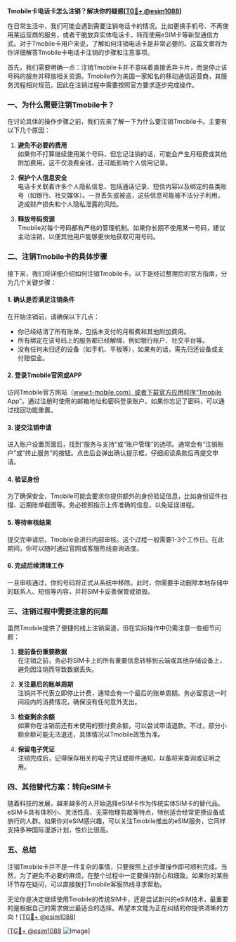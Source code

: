 **Tmobile卡电话卡怎么注销？解决你的疑惑[[TG💪+ @esim1088](https://t.me/s/esim1088)]**

在日常生活中，我们可能会遇到需要注销电话卡的情况。比如更换手机号、不再使用某运营商的服务，或者干脆放弃实体电话卡，转而使用eSIM卡等新型通信方式。对于Tmobile卡用户来说，了解如何注销电话卡是非常必要的。这篇文章将为你详细解答Tmobile卡电话卡注销的步骤和注意事项。

首先，我们需要明确一点：注销Tmobile卡并不意味着直接丢弃卡片，而是停止该号码的服务并释放相关资源。Tmobile作为美国一家知名的移动通信运营商，其服务流程相对规范，因此在注销过程中需要按照官方要求逐步完成操作。

### **一、为什么需要注销Tmobile卡？**

在讨论具体的操作步骤之前，我们先来了解一下为什么要注销Tmobile卡。主要有以下几个原因：

1. **避免不必要的费用**  
   如果你不打算继续使用某个号码，但忘记注销的话，可能会产生月租费或其他附加费用。这不仅浪费金钱，还可能影响个人信用记录。

2. **保护个人信息安全**  
   电话卡关联着许多个人隐私信息，包括通话记录、短信内容以及绑定的各类账号（如银行、社交媒体）。一旦丢失或被盗，这些信息可能被不法分子利用，造成财产损失和个人隐私泄露的风险。

3. **释放号码资源**  
   Tmobile对每个号码都有严格的管理机制。如果你长期不使用某一号码，建议主动注销，以便其他用户能够更快地获取可用号码。

### **二、注销Tmobile卡的具体步骤**

接下来，我们将详细介绍如何注销Tmobile卡。以下是经过整理后的官方指南，分为几个关键步骤：

#### **1. 确认是否满足注销条件**
在开始注销前，请确保以下几点：
- 你已经结清了所有账单，包括未支付的月租费和其他附加费用。
- 所有绑定在该号码上的服务都已经解绑，例如银行账户、社交平台等。
- 没有任何未归还的设备（如手机、平板等），如果有的话，需先归还设备或支付赔偿金。

#### **2. 登录Tmobile官网或APP**
访问Tmobile官方网站（www.t-mobile.com）或者下载官方应用程序“Tmobile App”。通过注册时使用的邮箱地址和密码登录账户。如果你忘记了密码，可以通过找回功能重置。

#### **3. 提交注销申请**
进入账户设置页面后，找到“服务与支持”或“账户管理”的选项。通常会有“注销账户”或“终止服务”的按钮。点击后会弹出确认提示框，仔细阅读条款后再提交申请。

#### **4. 验证身份**
为了确保安全，Tmobile可能会要求你提供额外的身份验证信息，比如身份证件扫描、近期账单截图等。务必按照指示上传准确的信息，以免延误进程。

#### **5. 等待审核结果**
提交完申请后，Tmobile会进行内部审核。这个过程一般需要1-3个工作日。在此期间，你可以随时通过官网或客服热线查询进度。

#### **6. 完成后续清理工作**
一旦审核通过，你的号码将正式从系统中移除。此时，你需要手动删除本地存储中的联系人、短信等内容，并将SIM卡妥善保管或销毁。

### **三、注销过程中需要注意的问题**

虽然Tmobile提供了便捷的线上注销渠道，但在实际操作中仍需注意一些细节问题：

1. **提前备份重要数据**  
   在注销之前，务必将SIM卡上的所有重要信息转移到云端或其他存储设备上，避免因注销而导致数据丢失。

2. **关注最后的账单周期**  
   注销并不代表立即停止计费，通常会有一个最后的账单周期。务必留意这一时间段内的消费情况，确保没有任何意外支出。

3. **检查剩余余额**  
   如果你在注销前还有未使用的预付费余额，可以尝试申请退款。不过，部分小额余额可能无法退还，具体情况以Tmobile政策为准。

4. **保留电子凭证**  
   注销完成后，记得保存相关的电子凭证或邮件通知，以备将来查询或证明之用。

### **四、其他替代方案：转向eSIM卡**

随着科技的发展，越来越多的人开始选择eSIM卡作为传统实体SIM卡的替代品。eSIM卡具有体积小、灵活性高、无需物理剪裁等特点，特别适合经常更换设备或旅行的人群。如果你对eSIM感兴趣，可以关注Tmobile推出的eSIM服务，它同样支持多种国际漫游计划，性价比很高。

### **五、总结**

注销Tmobile卡并不是一件复杂的事情，只要按照上述步骤操作即可顺利完成。当然，为了避免不必要的麻烦，在整个过程中一定要保持耐心和细致。如果你对某些环节存在疑问，可以直接拨打Tmobile客服热线寻求帮助。

无论你是决定继续使用Tmobile的传统SIM卡，还是尝试新兴的eSIM技术，最重要的是根据自己的需求做出最适合的选择。希望本文能为正在纠结的你提供清晰的方向！[[TG💪+ @esim1088](https://t.me/s/esim1088)]

[[TG💪+ @esim1088](https://t.me/s/esim1088) ![Image](https://i.postimg.cc/4NQfJmqS/Snipaste-2025-05-13-00-14-12.png)]